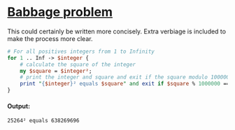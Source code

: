 [1]: http://rosettacode.org/wiki/Babbage_problem

# [Babbage problem][1]

This could certainly be written more concisely. Extra verbiage is included to make the process more clear.

```perl
# For all positives integers from 1 to Infinity
for 1 .. Inf -> $integer {
    # calculate the square of the integer
    my $square = $integer²;
    # print the integer and square and exit if the square modulo 1000000 is equal to 269696
    print "{$integer}² equals $square" and exit if $square % 1000000 == 269696;
}
```

#### Output:
```
25264² equals 638269696
```